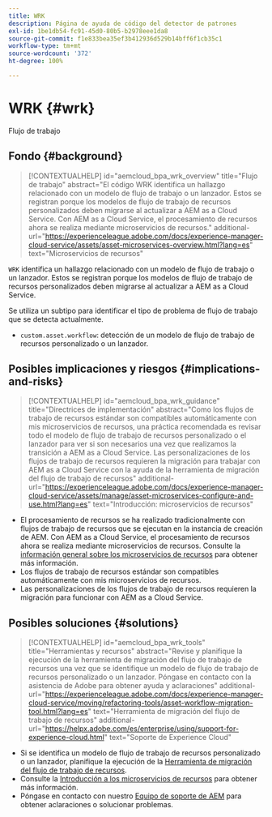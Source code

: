 ```yaml
---
title: WRK
description: Página de ayuda de código del detector de patrones
exl-id: 1be1db54-fc91-45d0-80b5-b2978eee1da8
source-git-commit: f1e833bea35ef3b412936d529b14bff6f1cb35c1
workflow-type: tm+mt
source-wordcount: '372'
ht-degree: 100%

---
```


# WRK {#wrk}

Flujo de trabajo

## Fondo {#background}

>[!CONTEXTUALHELP]
>id="aemcloud_bpa_wrk_overview"
>title="Flujo de trabajo"
>abstract="El código WRK identifica un hallazgo relacionado con un modelo de flujo de trabajo o un lanzador. Estos se registran porque los modelos de flujo de trabajo de recursos personalizados deben migrarse al actualizar a AEM as a Cloud Service. Con AEM as a Cloud Service, el procesamiento de recursos ahora se realiza mediante microservicios de recursos."
>additional-url="https://experienceleague.adobe.com/docs/experience-manager-cloud-service/assets/asset-microservices-overview.html?lang=es" text="Microservicios de recursos"

`WRK` identifica un hallazgo relacionado con un modelo de flujo de trabajo o un lanzador. Estos se registran porque los modelos de flujo de trabajo de recursos personalizados deben migrarse al actualizar a AEM as a Cloud Service.

Se utiliza un subtipo para identificar el tipo de problema de flujo de trabajo que se detecta actualmente.

* `custom.asset.workflow`: detección de un modelo de flujo de trabajo de recursos personalizado o un lanzador.

## Posibles implicaciones y riesgos {#implications-and-risks}

>[!CONTEXTUALHELP]
>id="aemcloud_bpa_wrk_guidance"
>title="Directrices de implementación"
>abstract="Como los flujos de trabajo de recursos estándar son compatibles automáticamente con mis microservicios de recursos, una práctica recomendada es revisar todo el modelo de flujo de trabajo de recursos personalizado o el lanzador para ver si son necesarios una vez que realizamos la transición a AEM as a Cloud Service. Las personalizaciones de los flujos de trabajo de recursos requieren la migración para trabajar con AEM as a Cloud Service con la ayuda de la herramienta de migración del flujo de trabajo de recursos"
>additional-url="https://experienceleague.adobe.com/docs/experience-manager-cloud-service/assets/manage/asset-microservices-configure-and-use.html?lang=es" text="Introducción: microservicios de recursos"

* El procesamiento de recursos se ha realizado tradicionalmente con flujos de trabajo de recursos que se ejecutan en la instancia de creación de AEM. Con AEM as a Cloud Service, el procesamiento de recursos ahora se realiza mediante microservicios de recursos. Consulte la [información general sobre los microservicios de recursos](https://experienceleague.adobe.com/docs/experience-manager-cloud-service/assets/asset-microservices-overview.html?lang=es) para obtener más información.
* Los flujos de trabajo de recursos estándar son compatibles automáticamente con mis microservicios de recursos.
* Las personalizaciones de los flujos de trabajo de recursos requieren la migración para funcionar con AEM as a Cloud Service.

## Posibles soluciones {#solutions}

>[!CONTEXTUALHELP]
>id="aemcloud_bpa_wrk_tools"
>title="Herramientas y recursos"
>abstract="Revise y planifique la ejecución de la herramienta de migración del flujo de trabajo de recursos una vez que se identifique un modelo de flujo de trabajo de recursos personalizado o un lanzador. Póngase en contacto con la asistencia de Adobe para obtener ayuda y aclaraciones"
>additional-url="https://experienceleague.adobe.com/docs/experience-manager-cloud-service/moving/refactoring-tools/asset-workflow-migration-tool.html?lang=es" text="Herramienta de migración del flujo de trabajo de recursos"
>additional-url="https://helpx.adobe.com/es/enterprise/using/support-for-experience-cloud.html" text="Soporte de Experience Cloud"

* Si se identifica un modelo de flujo de trabajo de recursos personalizado o un lanzador, planifique la ejecución de la [Herramienta de migración del flujo de trabajo de recursos](https://experienceleague.adobe.com/docs/experience-manager-cloud-service/moving/refactoring-tools/asset-workflow-migration-tool.html?lang=es).
* Consulte la [Introducción a los microservicios de recursos](https://experienceleague.adobe.com/docs/experience-manager-cloud-service/assets/manage/asset-microservices-configure-and-use.html?lang=es) para obtener más información.
* Póngase en contacto con nuestro [Equipo de soporte de AEM](https://helpx.adobe.com/es/enterprise/using/support-for-experience-cloud.html) para obtener aclaraciones o solucionar problemas.
